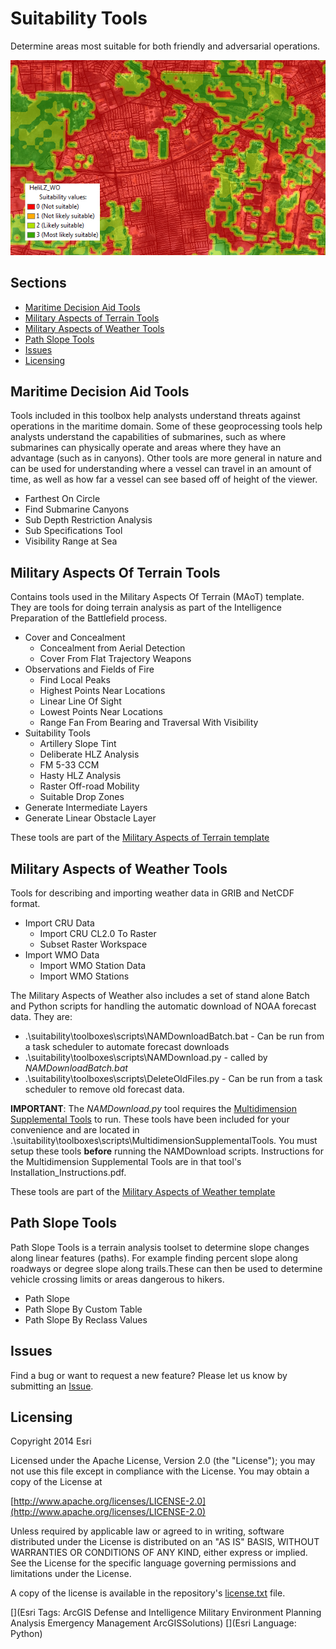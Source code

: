 # Suitability Tools

Determine areas most suitable for both friendly and adversarial operations.

![Image of repository-template](suitability_screenshot.png)

## Sections

* [Maritime Decision Aid Tools](#maritime_decision_aid_tools)
* [Military Aspects of Terrain Tools](#military-aspects-of-terrain-tools)
* [Military Aspects of Weather Tools](#military-aspects-of-weather-tools)
* [Path Slope Tools](#path-slope-tools)
* [Issues](#issues)
* [Licensing](#licensing)

## Maritime Decision Aid Tools

Tools included in this toolbox help analysts understand threats against operations in the maritime domain. Some of these geoprocessing tools help analysts understand the capabilities of submarines, such as where submarines can physically operate and areas where they have an advantage (such as in canyons). Other tools are more general in nature and can be used for understanding where a vessel can travel in an amount of time, as well as how far a vessel can see based off of height of the viewer.

* Farthest On Circle
* Find Submarine Canyons
* Sub Depth Restriction Analysis
* Sub Specifications Tool
* Visibility Range at Sea

## Military Aspects Of Terrain Tools

Contains tools used in the Military Aspects Of Terrain (MAoT) template. They are tools for doing terrain analysis as part of the Intelligence Preparation of the Battlefield process.

* Cover and Concealment
  * Concealment from Aerial Detection
  * Cover From Flat Trajectory Weapons
* Observations and Fields of Fire
  * Find Local Peaks
  * Highest Points Near Locations
  * Linear Line Of Sight
  * Lowest Points Near Locations
  * Range Fan From Bearing and Traversal With Visibility
* Suitability Tools
  * Artillery Slope Tint
  * Deliberate HLZ Analysis
  * FM 5-33 CCM
  * Hasty HLZ Analysis
  * Raster Off-road Mobility
  * Suitable Drop Zones
* Generate Intermediate Layers
* Generate Linear Obstacle Layer

These tools are part of the [Military Aspects of Terrain template](http://www.arcgis.com/home/item.html?id=e3efcbb9fb9f442caeb9968bdf9b8f37)

## Military Aspects of Weather Tools

Tools for describing and importing weather data in GRIB and NetCDF format.

* Import CRU Data
	* Import CRU CL2.0 To Raster
	* Subset Raster Workspace
* Import WMO Data
	* Import WMO Station Data
	* Import WMO Stations

The Military Aspects of Weather also includes a set of stand alone Batch and Python scripts for handling the automatic download of NOAA forecast data. They are:

* .\suitability\toolboxes\scripts\NAMDownloadBatch.bat - Can be run from a task scheduler to automate forecast downloads 
* .\suitability\toolboxes\scripts\NAMDownload.py - called by *NAMDownloadBatch.bat*
* .\suitability\toolboxes\scripts\DeleteOldFiles.py - Can be run from a task scheduler to remove old forecast data.

**IMPORTANT**: The *NAMDownload.py* tool requires the [Multidimension Supplemental Tools](http://www.arcgis.com/home/item.html?id=9f963f362fe5417f87d44618796db938) to run. These tools have been included for your convenience and are located in .\suitability\toolboxes\scripts\MultidimensionSupplementalTools\. You must setup these tools **before** running the NAMDownload scripts. Instructions for the Multidimension Supplemental Tools are in that tool's Installation_Instructions.pdf.

These tools are part of the [Military Aspects of Weather template](http://www.arcgis.com/home/item.html?id=0d49f0dac6884609b67a319e653c32d0)

## Path Slope Tools

Path Slope Tools is a terrain analysis toolset to determine slope changes along linear features (paths). For example finding percent slope along roadways or degree slope along trails.These can then be used to determine vehicle crossing limits or areas dangerous to hikers.

* Path Slope
* Path Slope By Custom Table
* Path Slope By Reclass Values

## Issues

Find a bug or want to request a new feature?  Please let us know by submitting an [Issue](https://github.com/Esri/solutions-geoprocessing-toolbox/issues).

## Licensing

Copyright 2014 Esri

Licensed under the Apache License, Version 2.0 (the "License");
you may not use this file except in compliance with the License.
You may obtain a copy of the License at

   [http://www.apache.org/licenses/LICENSE-2.0](http://www.apache.org/licenses/LICENSE-2.0)

Unless required by applicable law or agreed to in writing, software
distributed under the License is distributed on an "AS IS" BASIS,
WITHOUT WARRANTIES OR CONDITIONS OF ANY KIND, either express or implied.
See the License for the specific language governing permissions and
limitations under the License.

A copy of the license is available in the repository's
[license.txt](license.txt) file.

[](Esri Tags: ArcGIS Defense and Intelligence Military Environment Planning Analysis Emergency Management ArcGISSolutions)
[](Esri Language: Python)
